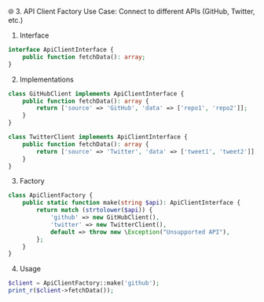 🌐 3. API Client Factory
Use Case: Connect to different APIs (GitHub, Twitter, etc.)

1. Interface
```php
interface ApiClientInterface {
    public function fetchData(): array;
}

```
2. Implementations
 
```php
class GitHubClient implements ApiClientInterface {
    public function fetchData(): array {
        return ['source' => 'GitHub', 'data' => ['repo1', 'repo2']];
    }
}

class TwitterClient implements ApiClientInterface {
    public function fetchData(): array {
        return ['source' => 'Twitter', 'data' => ['tweet1', 'tweet2']];
    }
}

```

3. Factory

```php
class ApiClientFactory {
    public static function make(string $api): ApiClientInterface {
        return match (strtolower($api)) {
            'github' => new GitHubClient(),
            'twitter' => new TwitterClient(),
            default => throw new \Exception("Unsupported API"),
        };
    }
}

```
4. Usage

```php
$client = ApiClientFactory::make('github');
print_r($client->fetchData());

```